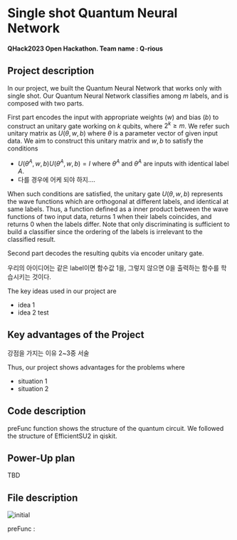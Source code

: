 
# Single shot Quantum Neural Network
#### QHack2023 Open Hackathon. Team name : Q-rious


## Project description
In our project, we built the Quantum Neural Network that works only with single shot. Our Quantum Neural Network classifies among $m$ labels, and is composed with two parts. 

First part encodes the input with appropriate weights ($w$) and bias ($b$) to construct an unitary gate working on $k$ qubits, where $2^k \geq m$. We refer such unitary matrix as $U(\theta, w, b)$ where $\theta$ is a parameter vector of given input data. We aim to construct this unitary matrix and $w, b$ to satisfy the conditions
- $U(\theta^A, w,b) U(\tilde{\theta}^A, w, b)=I$ where $\theta^A$ and $\tilde{\theta}^A$ are inputs with identical label $A$.
- 다를 경우에 어케 되야 하지....

When such conditions are satisfied, the unitary gate $U(\theta, w, b)$ represents the wave functions which are orthogonal at different labels, and identical at same labels. Thus, a function defined as a inner product between the wave functions of two input data, returns $1$ when their labels coincides, and returns $0$ when the labels differ. Note that only discriminating is sufficient to build a classifier since the ordering of the labels is irrelevant to the classified result.


Second part decodes the resulting qubits via encoder unitary gate. 

우리의 아이디어는 같은 label이면 함수값 1을, 그렇지 않으면 0을 출력하는 함수를 학습시키는 것이다.

The key ideas used in our project are
- idea 1
- idea 2
test

## Key advantages of the Project
강점을 가지는 이유 2~3중 서술


Thus, our project shows advantages for the problems where
- situation 1
- situation 2

## Code description
preFunc function shows the structure of the quantum circuit. We followed the structure of EfficientSU2 in qiskit. 



## Power-Up plan
TBD


## File description

![initial](https://user-images.githubusercontent.com/124068470/221923133-2450187e-ae76-4525-a49e-5409a0a60a98.png)

preFunc : 
